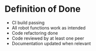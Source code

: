 # Definition of Done

- CI build passing
- All robot functions work as intended
- Code refactoring done
- Code reviewed by at least one peer
- Documentation updated when relevant
